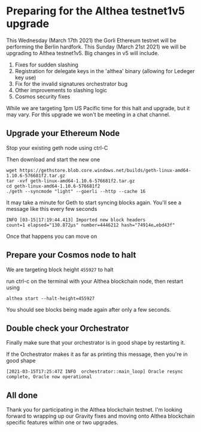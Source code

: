 # Preparing for the Althea testnet1v5 upgrade

This Wednesday (March 17th 2021) the Gorli Ethereum testnet will be performing the Berlin hardfork. This Sunday (March 21st 2021) we will be upgrading to Althea testnet1v5. Big changes in v5 will include.

1. Fixes for sudden slashing
2. Registration for delegate keys in the 'althea' binary (allowing for Ledeger key use)
3. Fix for the invalid signatures orchestrator bug
4. Other improvements to slashing logic
5. Cosmos security fixes

While we are targeting 1pm US Pacific time for this halt and upgrade, but it may vary. For this upgrade we won't be meeting in a chat channel.

## Upgrade your Ethereum Node

Stop your existing geth node using ctrl-C

Then download and start the new one

```
wget https://gethstore.blob.core.windows.net/builds/geth-linux-amd64-1.10.6-576681f2.tar.gz
tar -xvf geth-linux-amd64-1.10.6-576681f2.tar.gz
cd geth-linux-amd64-1.10.6-576681f2
./geth --syncmode "light" --goerli --http --cache 16
```

It may take a minute for Geth to start syncing blocks again. You'll see a message like this every few seconds

```
INFO [03-15|17:19:44.413] Imported new block headers               count=1 elapsed="130.872µs" number=4446212 hash="74914e…ebd43f"
```

Once that happens you can move on

## Prepare your Cosmos node to halt

We are targeting block height `455927` to halt

run ctrl-c on the terminal with your Althea blockchain node, then restart using

```
althea start --halt-height=455927
```

You should see blocks being made again after only a few seconds.

## Double check your Orchestrator

Finally make sure that your orchestrator is in good shape by restarting it.

If the Orchestrator makes it as far as printing this message, then you're in good shape

```
[2021-03-15T17:25:47Z INFO  orchestrator::main_loop] Oracle resync complete, Oracle now operational
```

## All done

Thank you for participating in the Althea blockchain testnet. I'm looking forward to wrapping up our Gravity fixes and moving onto Althea blockchain specific features within one or two upgrades.
